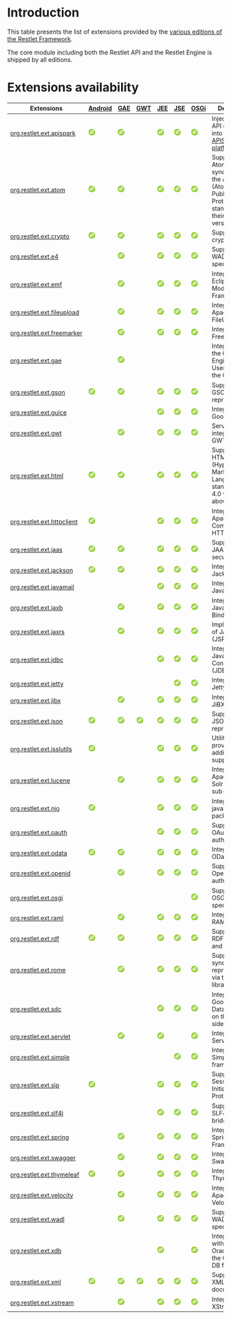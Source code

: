 # Introduction

This table presents the list of extensions provided by the [various
editions of the Restlet Framework](../editions/overview "Part III - Restlet Editions").

The core module including both the Restlet API and the Restlet Engine is
shipped by all editions.

# Extensions availability

Extensions|[Android](../editions/android "Android")|[GAE](../editions/gae "GAE")|[GWT](../editions/gwt "GWT")|[JEE](../editions/jee "JEE")|[JSE](../editions/jse "JSE")|[OSGi](../editions/osgi "OSGi")|Description
--------- |  ------------------------------------------------------------------------------- | ------------------------------------------------------------------------------- | ------------------------------------------------------------------------------- | ------------------------------------------------------------------------------- | ------------------------------------------------------------------------------- | ------------------------------------------------------------------------------- | -
[org.restlet.ext.apispark](./apispark "apispark")|![](images/puce.png)|![](images/puce.png)|&nbsp;|![](images/puce.png)|![](images/puce.png)|![](images/puce.png)|Injection of web API contract into the [APISpark platform](https://apispark.com).
[org.restlet.ext.atom](./atom "atom")|![](images/puce.png)|![](images/puce.png)|&nbsp;|![](images/puce.png)|![](images/puce.png)|![](images/puce.png)|Support for the Atom syndication and the AtomPub (Atom Publication Protocol) standards in their 1.0 version.
[org.restlet.ext.crypto](./crypto "crypto")|![](images/puce.png)|![](images/puce.png)|&nbsp;|![](images/puce.png)|![](images/puce.png)|![](images/puce.png)|Support for cryptography.
[org.restlet.ext.e4](./e4 "e4")|&nbsp;|![](images/puce.png)|&nbsp;|![](images/puce.png)|![](images/puce.png)|![](images/puce.png)|Support for the WADL specification.
[org.restlet.ext.emf](./emf "emf")|&nbsp;|![](images/puce.png)|&nbsp;|![](images/puce.png)|![](images/puce.png)|![](images/puce.png)|Integration with Eclipse Modeling Framework.
[org.restlet.ext.fileupload](./fileupload "fileupload")|&nbsp;|![](images/puce.png)|&nbsp;|![](images/puce.png)|![](images/puce.png)|![](images/puce.png)|Integration with Apache FileUpload.
[org.restlet.ext.freemarker](./freemarker "freemarker")|&nbsp;|![](images/puce.png)|&nbsp;|![](images/puce.png)|![](images/puce.png)|![](images/puce.png)|Integration with FreeMarker.
[org.restlet.ext.gae](./gae "gae")|&nbsp;|![](images/puce.png)|&nbsp;|&nbsp;|&nbsp;|&nbsp;|Integration to the Google App Engine UserService for the GAE edition.
[org.restlet.ext.gson](./gson "gson")|![](images/puce.png)|![](images/puce.png)|&nbsp;|![](images/puce.png)|![](images/puce.png)|![](images/puce.png)|Support for GSON representations.
[org.restlet.ext.guice](./guice "guice")|&nbsp;|&nbsp;|&nbsp;|![](images/puce.png)|![](images/puce.png)|![](images/puce.png)|Integration with Google Guice.
[org.restlet.ext.gwt](./gwt "gwt")|&nbsp;|![](images/puce.png)|&nbsp;|![](images/puce.png)|![](images/puce.png)|![](images/puce.png)|Server-side integration with GWT.
[org.restlet.ext.html](./html "html")|![](images/puce.png)|![](images/puce.png)|&nbsp;|![](images/puce.png)|![](images/puce.png)|![](images/puce.png)|Support for the HTML (HyperText Markup Language) standard in its 4.0 version and above.
[org.restlet.ext.httpclient](./httpclient "httpclient")|![](images/puce.png)|&nbsp;|&nbsp;|![](images/puce.png)|![](images/puce.png)|![](images/puce.png)|Integration with Apache Commons HTTP Client.
[org.restlet.ext.jaas](./jaas "jaas")|![](images/puce.png)|![](images/puce.png)|&nbsp;|![](images/puce.png)|![](images/puce.png)|![](images/puce.png)|Support for JAAS based security.
[org.restlet.ext.jackson](./jackson "jackson")|![](images/puce.png)|![](images/puce.png)|&nbsp;|![](images/puce.png)|![](images/puce.png)|![](images/puce.png)|Integration with Jackson.
[org.restlet.ext.javamail](./javamail "javamail")|&nbsp;|&nbsp;|&nbsp;|![](images/puce.png)|![](images/puce.png)|![](images/puce.png)|Integration with JavaMail.
[org.restlet.ext.jaxb](./jaxb "jaxb")|&nbsp;|![](images/puce.png)|&nbsp;|![](images/puce.png)|![](images/puce.png)|![](images/puce.png)|Integration with Java XML Binding.
[org.restlet.ext.jaxrs](./jaxrs "jaxrs")|&nbsp;|![](images/puce.png)|&nbsp;|![](images/puce.png)|![](images/puce.png)|![](images/puce.png)|Implementation of JAX-RS (JSR-311)
[org.restlet.ext.jdbc](./jdbc "jdbc")|&nbsp;|&nbsp;|&nbsp;|![](images/puce.png)|![](images/puce.png)|![](images/puce.png)|Integration with Java DataBase Connectivity (JDBC).
[org.restlet.ext.jetty](./jetty "jetty")|&nbsp;|&nbsp;|&nbsp;|&nbsp;|![](images/puce.png)|![](images/puce.png)|Integration with Jetty.
[org.restlet.ext.jibx](./jibx "jibx")|&nbsp;|![](images/puce.png)|&nbsp;|![](images/puce.png)|![](images/puce.png)|![](images/puce.png)|Integration with JiBX.
[org.restlet.ext.json](./json "json")|![](images/puce.png)|![](images/puce.png)|![](images/puce.png)|![](images/puce.png)|![](images/puce.png)|![](images/puce.png)|Support for JSON representations.
[org.restlet.ext.jsslutils](./jsslutils "jsslutils")|![](images/puce.png)|&nbsp;|&nbsp;|![](images/puce.png)|![](images/puce.png)|![](images/puce.png)|Utilities to provide additional SSL support.
[org.restlet.ext.lucene](./lucene "lucene")|&nbsp;|![](images/puce.png)|&nbsp;|![](images/puce.png)|![](images/puce.png)|![](images/puce.png)|Integration with Apache Lucene, Solr and Tika sub-projects.
[org.restlet.ext.nio](./nio "nio")|![](images/puce.png)|&nbsp;|&nbsp;|![](images/puce.png)|![](images/puce.png)|![](images/puce.png)|Integration with java.nio package.
[org.restlet.ext.oauth](./oauth "oauth")|&nbsp;|&nbsp;|&nbsp;|![](images/puce.png)|![](images/puce.png)|![](images/puce.png)|Support for OAuth HTTP authentication.
[org.restlet.ext.odata](./odata "odata")|![](images/puce.png)|![](images/puce.png)|&nbsp;|![](images/puce.png)|![](images/puce.png)|![](images/puce.png)|Integration with OData services.
[org.restlet.ext.openid](./openid "openid")|&nbsp;|![](images/puce.png)|&nbsp;|![](images/puce.png)|![](images/puce.png)|![](images/puce.png)|Support for OpenID authentication.
[org.restlet.ext.osgi](./osgi "osgi")|&nbsp;|&nbsp;|&nbsp;|&nbsp;|&nbsp;|![](images/puce.png)|Support for the OSGi specification.
[org.restlet.ext.raml](./raml "raml")|&nbsp;|![](images/puce.png)|&nbsp;|![](images/puce.png)|![](images/puce.png)|![](images/puce.png)|Integration with RAML.
[org.restlet.ext.rdf](./rdf "rdf")|![](images/puce.png)|![](images/puce.png)|&nbsp;|![](images/puce.png)|![](images/puce.png)|![](images/puce.png)|Support for the RDF parsing and generation.
[org.restlet.ext.rome](./rome "rome")|&nbsp;|![](images/puce.png)|&nbsp;|![](images/puce.png)|![](images/puce.png)|![](images/puce.png)|Support for syndicated representations via the ROME library.
[org.restlet.ext.sdc](./sdc "sdc")|&nbsp;|&nbsp;|&nbsp;|![](images/puce.png)|![](images/puce.png)|![](images/puce.png)|Integration with Google Secure Data Connector on the cloud side.
[org.restlet.ext.servlet](./servlet "servlet")|&nbsp;|![](images/puce.png)|&nbsp;|![](images/puce.png)|&nbsp;|![](images/puce.png)|Integration with Servlet API.
[org.restlet.ext.simple](./simple "simple")|&nbsp;|&nbsp;|&nbsp;|&nbsp;|![](images/puce.png)|![](images/puce.png)|Integration with Simple framework.
[org.restlet.ext.sip](./sip "sip")|![](images/puce.png)|&nbsp;|&nbsp;|![](images/puce.png)|![](images/puce.png)|![](images/puce.png)|Support for Session Initiation Protocol (SIP).
[org.restlet.ext.slf4j](./slf4j "slf4j")|&nbsp;|&nbsp;|&nbsp;|![](images/puce.png)|![](images/puce.png)|![](images/puce.png)|Support for the SLF4J logging bridge.
[org.restlet.ext.spring](./spring "spring")|&nbsp;|![](images/puce.png)|&nbsp;|![](images/puce.png)|![](images/puce.png)|![](images/puce.png)|Integration with Spring Framework.
[org.restlet.ext.swagger](./swagger "swagger")|&nbsp;|![](images/puce.png)|&nbsp;|![](images/puce.png)|![](images/puce.png)|![](images/puce.png)|Integration with Swagger.
[org.restlet.ext.thymeleaf](./thymeleaf "thymeleaf")|![](images/puce.png)|![](images/puce.png)|&nbsp;|![](images/puce.png)|![](images/puce.png)|![](images/puce.png)|Integration with Thymeleaf.
[org.restlet.ext.velocity](./velocity "velocity")|&nbsp;|![](images/puce.png)|&nbsp;|![](images/puce.png)|![](images/puce.png)|![](images/puce.png)|Integration with Apache Velocity.
[org.restlet.ext.wadl](./wadl "wadl")|&nbsp;|![](images/puce.png)|&nbsp;|![](images/puce.png)|![](images/puce.png)|![](images/puce.png)|Support for the WADL specification.
[org.restlet.ext.xdb](./xdb "xdb")|&nbsp;|&nbsp;|&nbsp;|![](images/puce.png)|&nbsp;|![](images/puce.png)|Integration within OracleJVM via the Oracle XML DB feature.
[org.restlet.ext.xml](./xml "xml")|![](images/puce.png)|![](images/puce.png)|![](images/puce.png)|![](images/puce.png)|![](images/puce.png)|![](images/puce.png)|Support for the XML documents.
[org.restlet.ext.xstream](./xstream "xstream")|&nbsp;|![](images/puce.png)|&nbsp;|![](images/puce.png)|![](images/puce.png)|![](images/puce.png)|Integration with XStream.
